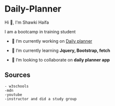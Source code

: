 # Daily-Planner


Hi 👋, I'm Shawki Haifa

I am a bootcamp in training student

- 🔭 I’m currently working on [Daily planner](git@github.com:Shawki45/Daily-Planner.git)

- 🌱 I’m currently learning **Jquery, Bootstrap, fetch**

- 👯 I’m looking to collaborate on **daily planner app**

## Sources
    - w3schools
    -mdn
    -youtube
    -instructor and did a study group